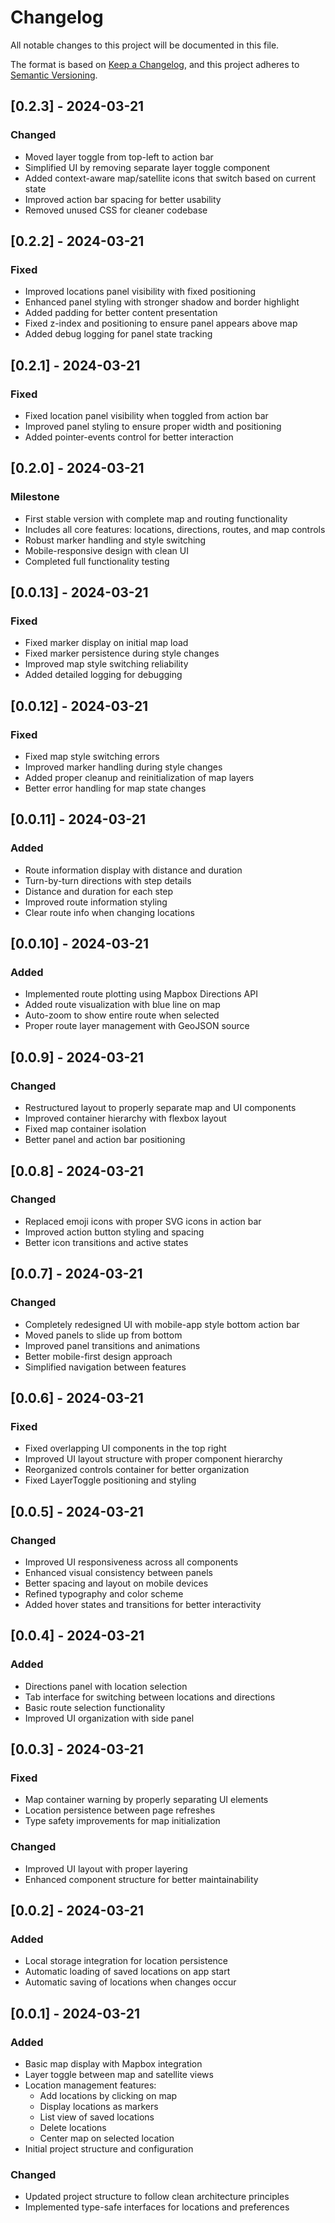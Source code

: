 # Changelog

All notable changes to this project will be documented in this file.

The format is based on [Keep a Changelog](https://keepachangelog.com/en/1.0.0/),
and this project adheres to [Semantic Versioning](https://semver.org/spec/v2.0.0.html).

## [0.2.3] - 2024-03-21

### Changed
- Moved layer toggle from top-left to action bar
- Simplified UI by removing separate layer toggle component
- Added context-aware map/satellite icons that switch based on current state
- Improved action bar spacing for better usability
- Removed unused CSS for cleaner codebase

## [0.2.2] - 2024-03-21

### Fixed
- Improved locations panel visibility with fixed positioning
- Enhanced panel styling with stronger shadow and border highlight
- Added padding for better content presentation
- Fixed z-index and positioning to ensure panel appears above map
- Added debug logging for panel state tracking

## [0.2.1] - 2024-03-21

### Fixed
- Fixed location panel visibility when toggled from action bar
- Improved panel styling to ensure proper width and positioning
- Added pointer-events control for better interaction

## [0.2.0] - 2024-03-21

### Milestone
- First stable version with complete map and routing functionality
- Includes all core features: locations, directions, routes, and map controls
- Robust marker handling and style switching
- Mobile-responsive design with clean UI
- Completed full functionality testing

## [0.0.13] - 2024-03-21

### Fixed
- Fixed marker display on initial map load
- Fixed marker persistence during style changes
- Improved map style switching reliability
- Added detailed logging for debugging

## [0.0.12] - 2024-03-21

### Fixed
- Fixed map style switching errors
- Improved marker handling during style changes
- Added proper cleanup and reinitialization of map layers
- Better error handling for map state changes

## [0.0.11] - 2024-03-21

### Added
- Route information display with distance and duration
- Turn-by-turn directions with step details
- Distance and duration for each step
- Improved route information styling
- Clear route info when changing locations

## [0.0.10] - 2024-03-21

### Added
- Implemented route plotting using Mapbox Directions API
- Added route visualization with blue line on map
- Auto-zoom to show entire route when selected
- Proper route layer management with GeoJSON source

## [0.0.9] - 2024-03-21

### Changed
- Restructured layout to properly separate map and UI components
- Improved container hierarchy with flexbox layout
- Fixed map container isolation
- Better panel and action bar positioning

## [0.0.8] - 2024-03-21

### Changed
- Replaced emoji icons with proper SVG icons in action bar
- Improved action button styling and spacing
- Better icon transitions and active states

## [0.0.7] - 2024-03-21

### Changed
- Completely redesigned UI with mobile-app style bottom action bar
- Moved panels to slide up from bottom
- Improved panel transitions and animations
- Better mobile-first design approach
- Simplified navigation between features

## [0.0.6] - 2024-03-21

### Fixed
- Fixed overlapping UI components in the top right
- Improved UI layout structure with proper component hierarchy
- Reorganized controls container for better organization
- Fixed LayerToggle positioning and styling

## [0.0.5] - 2024-03-21

### Changed
- Improved UI responsiveness across all components
- Enhanced visual consistency between panels
- Better spacing and layout on mobile devices
- Refined typography and color scheme
- Added hover states and transitions for better interactivity

## [0.0.4] - 2024-03-21

### Added
- Directions panel with location selection
- Tab interface for switching between locations and directions
- Basic route selection functionality
- Improved UI organization with side panel

## [0.0.3] - 2024-03-21

### Fixed
- Map container warning by properly separating UI elements
- Location persistence between page refreshes
- Type safety improvements for map initialization

### Changed
- Improved UI layout with proper layering
- Enhanced component structure for better maintainability

## [0.0.2] - 2024-03-21

### Added
- Local storage integration for location persistence
- Automatic loading of saved locations on app start
- Automatic saving of locations when changes occur

## [0.0.1] - 2024-03-21

### Added
- Basic map display with Mapbox integration
- Layer toggle between map and satellite views
- Location management features:
  - Add locations by clicking on map
  - Display locations as markers
  - List view of saved locations
  - Delete locations
  - Center map on selected location
- Initial project structure and configuration

### Changed
- Updated project structure to follow clean architecture principles
- Implemented type-safe interfaces for locations and preferences 